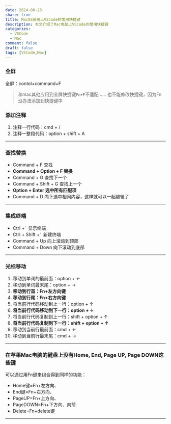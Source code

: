 ```yaml
---
date: 2024-08-23
share: true
title: MacOS系统上VSCode的常用快捷键
description: 本文介绍了Mac电脑上VSCode的常用快捷键
categories:
  - VSCode
  - Mac
comment: false
draft: false
tags: [VSCode,Mac]
---
```


### 全屏
全屏：contol+command+F
>和mac其他应用到全屏快捷键`Fn+F`不适配......
>也不能修改快捷键，因为Fn没办法添加到快捷键中
### 添加注释
1. 注释一行代码：cmd + /
2. 注释一整段代码：option + shift + A

---
### 查找替换
- Command + F 查找
- **Command + Option + F 替换**
- Command + G 查找下一个
- Command + Shift + G 查找上一个
- **Option + Enter 选中所有匹配项**
- Command + D 向下选中相同内容，这样就可以一起编辑了


---
### 集成终端

- Ctrl +<code>`</code> 显示终端 
- Ctrl + Shift +<code>`</code> 新建终端
- Command + Up 向上滚动到顶部
- Command + Down 向下滚动到底部

---
### 光标移动

1. 移动到单词的最前面：option + ←
2. 移动到单词最末尾：option + →
3. **移动到行首：Fn+左方向键**
4. **移动到行尾：Fn+右方向键**
5. 将当前行代码移动到上一行：option + ↑
6. **将当前行代码移动到下一行：option + ↓**
7. 将当前行代码复制到上一行：shift + option + ↑
8. **将当前行代码复制到下一行：shift + option + ↑**
9. 移动到当前行最前面：cmd + ←
10. 移动到当前行最末尾：cmd + →


---
### 在苹果Mac电脑的键盘上**没有**Home, End, Page UP, Page DOWN这些键
可以通过用Fn键来组合得到同样的功能：

- Home键=Fn+左方向、
- End键=Fn+右方向、
- PageUP=Fn+上方向、
- PageDOWN=Fn+下方向、向前
- Delete=Fn+delete键


---
